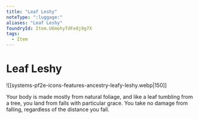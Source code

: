 ```yaml
---
title: "Leaf Leshy"
noteType: ":luggage:"
aliases: "Leaf Leshy"
foundryId: Item.U6mohyTdFe8j9g7X
tags:
  - Item
---
```


# Leaf Leshy
![[systems-pf2e-icons-features-ancestry-leafy-leshy.webp|150]]

Your body is made mostly from natural foliage, and like a leaf tumbling from a tree, you land from falls with particular grace. You take no damage from falling, regardless of the distance you fall.

